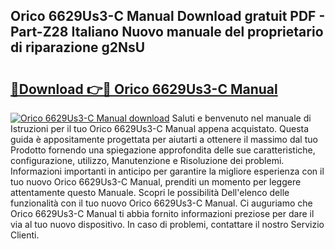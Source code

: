 ## Orico 6629Us3-C Manual Download gratuit PDF - Part-Z28 Italiano Nuovo manuale del proprietario di riparazione g2NsU

# <h2><a href="http://dfd820f.blite.top/?on=Orico+6629Us3-C+Manual">🔗Download 👉🔴 Orico 6629Us3-C Manual</a></h2>

[![Orico 6629Us3-C Manual download](https://i.imgur.com/lujVjoI.png)](http://dfd820f.blite.top/?on=Orico+6629Us3-C+Manual)
Saluti e benvenuto nel manuale di Istruzioni per il tuo Orico 6629Us3-C Manual appena acquistato. Questa guida è appositamente progettata per aiutarti a ottenere il massimo dal tuo Prodotto fornendo una spiegazione approfondita delle sue caratteristiche, configurazione, utilizzo, Manutenzione e Risoluzione dei problemi. Informazioni importanti in anticipo per garantire la migliore esperienza con il tuo nuovo Orico 6629Us3-C Manual, prenditi un momento per leggere attentamente questo Manuale. Scopri le possibilità Dell'elenco delle funzionalità con il tuo nuovo Orico 6629Us3-C Manual. Ci auguriamo che Orico 6629Us3-C Manual ti abbia fornito informazioni preziose per dare il via al tuo nuovo dispositivo. In caso di problemi, contattare il nostro Servizio Clienti.
